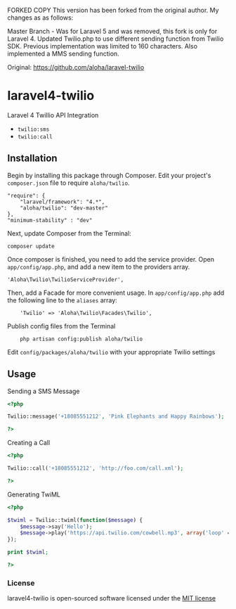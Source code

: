 FORKED COPY
This version has been forked from the original author. My changes as as follows:

Master Branch - Was for Laravel 5 and was removed, this fork is only for Laravel 4.
Updated Twilio.php to use different sending function from Twilio SDK. Previous implementation was limited to 160 characters.
Also implemented a MMS sending function.

Original: https://github.com/aloha/laravel-twilio


laravel4-twilio
===============
Laravel 4 Twillio API Integration


- `twilio:sms`
- `twilio:call`


## Installation
Begin by installing this package through Composer. Edit your project's `composer.json` file to require `aloha/twilio`.

    "require": {
		"laravel/framework": "4.*",
		"aloha/twilio": "dev-master"
	},
	"minimum-stability" : "dev"


Next, update Composer from the Terminal:

    composer update

Once composer is finished, you need to add the service provider. Open `app/config/app.php`, and add a new item to the providers array.

    'Aloha\Twilio\TwilioServiceProvider',

Then, add a Facade for more convenient usage. In `app/config/app.php` add the following line to the `aliases` array:

        'Twilio' => 'Aloha\Twilio\Facades\Twilio',

Publish config files from the Terminal

        php artisan config:publish aloha/twilio
        
Edit `config/packages/aloha/twilio` with your appropriate Twilio settings        


## Usage

Sending a SMS Message

```php
<?php

Twilio::message('+18085551212', 'Pink Elephants and Happy Rainbows');

?>
```

Creating a Call

```php
<?php

Twilio::call('+18085551212', 'http://foo.com/call.xml');

?>
```

Generating TwiML

```php
<?php

$twiml = Twilio::twiml(function($message) {
    $message->say('Hello');
    $message->play('https://api.twilio.com/cowbell.mp3', array('loop' => 5));
});

print $twiml;

?>
```

### License

laravel4-twilio is open-sourced software licensed under the [MIT license](http://opensource.org/licenses/MIT)
